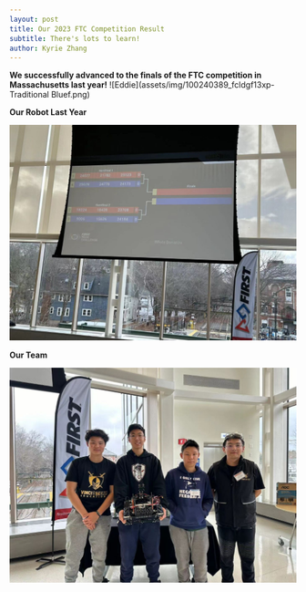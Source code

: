 ```yaml
---
layout: post
title: Our 2023 FTC Competition Result
subtitle: There's lots to learn!
author: Kyrie Zhang
---
```

**We successfully advanced to the finals of the FTC competition in Massachusetts last year!**
![Eddie](assets/img/100240389_fcldgf13xp-Traditional Bluef.png)


 **Our Robot Last Year**
 
![2023_robot](assets/img/2023-grade.jpg)

**Our Team**


![2023_team](assets/img/2023-team.jpg)


 